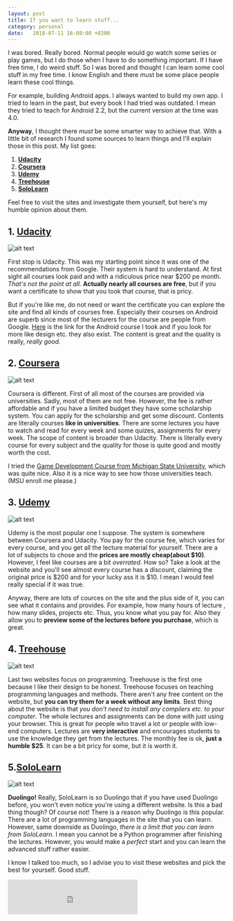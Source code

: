 ```yaml
---
layout: post
title: If you want to learn stuff...
category: personal
date:   2018-07-11 16:08:00 +0200
---
```

I was bored. Really bored. Normal people would go watch some series or play games, but I do those when I have to do something important. 
If I have free time, I do weird stuff. So I was bored and thought I can learn some cool stuff in my free time. I know English and there must be some 
place people learn these cool things. 

For example, building Android apps. I always wanted to build my own app. I tried to learn in the past, but
every book I had tried was outdated. I mean they tried to teach for Android 2.2, but the current version at the time was 4.0. 

**Anyway**, I thought there *must* be some smarter way to achieve that. With a little bit of research I found some sources to learn things
and I'll explain those in this post. My list goes:

1. [**Udacity**](http://udacity.com)
2. [**Coursera**](http://coursera.org)
3. [**Udemy**](http://coursera.com)
4. [**Treehouse**](http://teamtreehouse.com)
6. [**SoloLearn**](http://sololearn.com)

Feel free to visit the sites and investigate them yourself, but here's my humble opinion about them.

## 1. [Udacity](http://udacity.com)

![alt text](/assets/img/udacity.PNG "Udacity main page")

First stop is Udacity. This was my starting point since it was one of the recommendations from Google. Their system is hard to understand.
At first sight all courses look paid and with a ridiculous price near $200 pe month. *That's not the point at all.* **Actually nearly all courses are free**,
but if you want a certificate to show that you took that course, that is pricy. 

But if you're like me, do not need or want the certificate you can explore the site and find all kinds of courses free. Especially their courses 
on Android are superb since most of the lecturers for the course are people from Google. [Here](https://www.udacity.com/course/new-android-fundamentals--ud851) is the link for the Android course I took and if you
look for more like design etc. they also exist. The content is great and the quality is really, *really good.*

## 2. [Coursera](http://coursera.org)

![alt text](/assets/img/Coursera.PNG "Coursera main page")

Coursera is different. First of all most of the courses are provided via universities. Sadly, most of them are not free. However, the fee is rather 
affordable and if you have a limited budget they have some scholarship system. You can apply for the scholarship and get some discount. Contents are
literally courses **like in universities**. There are some lectures you have to watch and read for every week and some quizes, assignments 
for every week. The scope of content is broader than Udacity. There is literally every course for every subject and the quality for those is quite
good and mostly worth the cost.

I tried the [Game Development Course from Michigan State University](https://www.coursera.org/specializations/game-development), which was quite nice. Also it is a nice way to see how those universities teach. (MSU enroll me please.)

## 3. [Udemy](http://udemy.com)

![alt text](/assets/img/udemy.PNG "Udemy main page")

Udemy is the most popular one I suppose. The system is somewhere between Coursera and Udacity. You pay for the course fee, which varies for every
course, and you get all the lecture material for yourself. There are a lot of subjects to chose and the **prices are mostly cheap(about $10)**. However,
 I feel like courses are a bit *overrated*. How so? Take a look at the website and you'll see almost every course has a discount, claiming the 
original price is $200 and for your lucky ass it is $10. I mean I would feel really special if it was true.

Anyway, there are lots of cources on the site and the plus side of it, you can see what it contains and provides. For example, how many hours of lecture
, how many slides, projects etc. Thus, you know what you pay for. Also they allow you to **preview some of the lectures before you purchase**, which is great.

## 4. [Treehouse](http://teamtreehouse.com)

![alt text](/assets/img/treehouse.PNG "Treehouse main page")

Last two websites focus on programming. Treehouse is the first one because I like their design to be honest. Treehouse focuses on teaching 
programming languages and methods. There aren't any free content on the website, but **you can try them for a week without any limits**. Best thing
about the website is that *you don't need to install any compilers etc. to your computer*. The whole lectures and assignments can be done with
just using your browser. This is great for people who travel a lot or people with low-end computers. Lectures are **very interactive** and encourages
students to use the knowledge they get from the lectures. The monthly fee is ok, **just a humble $25**. It can be a bit pricy for some, but it is worth it.

## 5.[SoloLearn](http://sololearn.com)

![alt text](/assets/img/sololearn.PNG "SoloLearn main page")

**Duolingo!** Really, SoloLearn is so Duolingo that if you have used Duolingo before, you won't even notice you're using a different website. Is this
a bad thing though? Of course not! There is a reason why Duolingo is this popular. There are a lot of programming languages in the site that you can 
learn. However, same downside as Duolingo, *there is a limit that you can learn from SoloLearn.* I mean you cannot be a Python programmer after
finishing the lectures. However, you would make a *perfect* start and you can learn the advanced stuff rather easier. 

I know I talked too much, so I advise you to visit these websites and pick the best for yourself. Good stuff.

<iframe src="https://open.spotify.com/embed?uri=spotify:track:1A6T6TeVnf0uJ9MmUjoLIJ" width="300" height="80" frameborder="0" allowtransparency="true"></iframe>